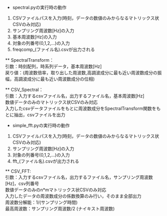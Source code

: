 * spectral.pyの実行時の動作  
1. CSVファイルパスを入力(時刻，データの数値のみからなるマトリックス状CSVのみ対応)  
2. サンプリング周波数[Hz]の入力  
3. 基本周波数[Hz]の入力  
4. 対象の列番号(0,1,2,...)の入力  
5. freqcomp_(ファイル名).csvが出力される  

** SpectralTransform：  
引数：時刻配列，時系列データ，基本周波数[Hz]  
戻り値：(周波数倍率，取り出した周波数,高調波成分に最も近い周波数成分の振幅，高調波成分に最も近い周波数成分の位相)  

** CSV_Spectral：  
引数：入力するcsvファイル名，出力するファイル名，基本周波数[Hz]  
数値データのみのマトリックス状CSVのみ対応  
入力したcsvデータファイルをもとに周波数成分をSpectralTransform関数をもとに抽出，csvファイルを出力  


* simple_fft.pyの実行時の動作  
1. CSVファイルパスを入力(時刻，データの数値のみからなるマトリックス状CSVのみ対応)  
2. サンプリング周波数[Hz]の入力  
3. 対象の列番号(0,1,2,...)の入力  
4. fft_(ファイル名).csvが出力される  

** CSV_FFT:  
引数：入力するcsvファイル名，出力するファイル名，サンプリング周波数[Hz]，csv列番号  
数値データのみのn*mマトリックス状CSVのみ対応  
入力したデータの周波数成分の係数換算のみ行い，そのまま全部出力  
周波数分解能：1/(サンプリング時間)  
最高周波数：サンプリング周波数/2 (ナイキスト周波数)  
